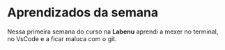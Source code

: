 # Aprendizados da semana
Nessa primeira semana do curso na **Labenu** aprendi a mexer no terminal, no VsCode e a ficar maluca com o git.
